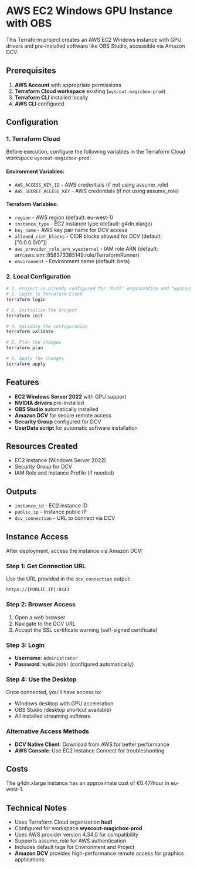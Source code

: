 # AWS EC2 Windows GPU Instance with OBS

This Terraform project creates an AWS EC2 Windows instance with GPU drivers and pre-installed software like OBS Studio, accessible via Amazon DCV.

## Prerequisites

1. **AWS Account** with appropriate permissions
2. **Terraform Cloud workspace** existing (`wyscout-magicbox-prod`)
3. **Terraform CLI** installed locally
4. **AWS CLI** configured

## Configuration

### 1. Terraform Cloud
Before execution, configure the following variables in the Terraform Cloud workspace `wyscout-magicbox-prod`:

#### Environment Variables:
- `AWS_ACCESS_KEY_ID` - AWS credentials (if not using assume_role)
- `AWS_SECRET_ACCESS_KEY` - AWS credentials (if not using assume_role)

#### Terraform Variables:
- `region` - AWS region (default: eu-west-1)
- `instance_type` - EC2 instance type (default: g4dn.xlarge) 
- `key_name` - AWS key pair name for DCV access
- `allowed_cidr_blocks` - CIDR blocks allowed for DCV (default: ["0.0.0.0/0"])
- `aws_provider_role_arn_wyexternal` - IAM role ARN (default: arn:aws:iam::858373385149:role/TerraformRunner)
- `environment` - Environment name (default: beta)

### 2. Local Configuration
```bash
# 1. Project is already configured for "hudl" organization and "wyscout-magicbox-prod" workspace
# 2. Login to Terraform Cloud
terraform login

# 3. Initialize the project
terraform init

# 4. Validate the configuration
terraform validate

# 5. Plan the changes
terraform plan

# 6. Apply the changes
terraform apply
```

## Features

- **EC2 Windows Server 2022** with GPU support
- **NVIDIA drivers** pre-installed
- **OBS Studio** automatically installed
- **Amazon DCV** for secure remote access
- **Security Group** configured for DCV
- **UserData script** for automatic software installation

## Resources Created

- EC2 Instance (Windows Server 2022)
- Security Group for DCV
- IAM Role and Instance Profile (if needed)

## Outputs

- `instance_id` - EC2 instance ID
- `public_ip` - Instance public IP
- `dcv_connection` - URL to connect via DCV

## Instance Access

After deployment, access the instance via Amazon DCV:

### Step 1: Get Connection URL
Use the URL provided in the `dcv_connection` output:
```
https://[PUBLIC_IP]:8443
```

### Step 2: Browser Access
1. Open a web browser
2. Navigate to the DCV URL
3. Accept the SSL certificate warning (self-signed certificate)

### Step 3: Login
- **Username**: `Administrator`
- **Password**: `WyObs2025!` (configured automatically)

### Step 4: Use the Desktop
Once connected, you'll have access to:
- Windows desktop with GPU acceleration
- OBS Studio (desktop shortcut available)
- All installed streaming software

### Alternative Access Methods
- **DCV Native Client**: Download from AWS for better performance
- **AWS Console**: Use EC2 Instance Connect for troubleshooting

## Costs

The g4dn.xlarge instance has an approximate cost of €0.47/hour in eu-west-1.

## Technical Notes

- Uses Terraform Cloud organization **hudl**
- Configured for workspace **wyscout-magicbox-prod**
- Uses AWS provider version 4.34.0 for compatibility
- Supports assume_role for AWS authentication
- Includes default tags for Environment and Project
- **Amazon DCV** provides high-performance remote access for graphics applications
